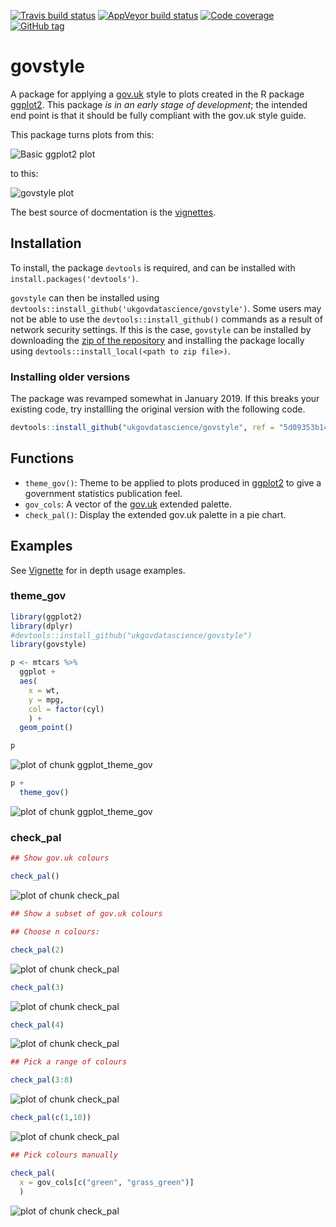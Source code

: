 [![Travis build status](https://travis-ci.org/ukgovdatascience/govstyle.svg?branch=master)](https://travis-ci.org/ukgovdatascience/govstyle)
[![AppVeyor build status](https://ci.appveyor.com/api/projects/status/github/nacnudus/govstyle?branch=master&svg=true)](https://ci.appveyor.com/project/nacnudus/govstyle)
[![Code coverage](http://codecov.io/github/ukgovdatascience/govstyle/coverage.svg?branch=master)](http://codecov.io/github/ukgovdatascience/govstyle?branch=master)
[![GitHub tag](https://img.shields.io/github/tag/ukgovdatascience/govstyle.svg)]()

# govstyle

A package for applying a [gov.uk](http://govuk-elements.herokuapp.com/) style to plots created in the R package [ggplot2](https://github.com/hadley/ggplot2).
This package *is in an early stage of development*; the intended end point is that it should be fully compliant with the gov.uk style guide.

This package turns plots from this:

![Basic ggplot2 plot](https://github.com/ukgovdatascience/govstyle/raw/master/vignettes/figure/figure1-1.png)

to this:

![govstyle plot](https://raw.githubusercontent.com/ukgovdatascience/govstyle/master/vignettes/figure/figure1d-1.png)

The best source of docmentation is the [vignettes](https://github.com/ukgovdatascience/govstyle/blob/master/vignettes/absence_statistics.md).

## Installation

To install, the package `devtools` is required, and can be installed with `install.packages('devtools')`.

`govstyle` can then be installed using `devtools::install_github('ukgovdatascience/govstyle')`.
Some users may not be able to use the `devtools::install_github()` commands as a result of network security settings.
If this is the case, `govstyle` can be installed by downloading the [zip of the repository](https://github.com/ukgovdatascience/govstyle/archive/master.zip) and installing the package locally using `devtools::install_local(<path to zip file>)`.

### Installing older versions

The package was revamped somewhat in January 2019.  If this breaks your existing
code, try installling the original version with the following code.


```r
devtools::install_github("ukgovdatascience/govstyle", ref = "5d09353b14ccafda4e9c8676993fabf44fcfe5c1")
```

## Functions

* `theme_gov()`: Theme to be applied to plots produced in [ggplot2]() to give a government statistics publication feel.
* `gov_cols`: A vector of the [gov.uk](http://govuk-elements.herokuapp.com/colour/#colour-extended-palette) extended palette.
* `check_pal()`: Display the extended gov.uk palette in a pie chart.

## Examples

See [Vignette](https://github.com/ukgovdatascience/govstyle/blob/master/vignettes/absence_statistics.md) for in depth usage examples.

### theme_gov




```r
library(ggplot2)
library(dplyr)
#devtools::install_github("ukgovdatascience/govstyle")
library(govstyle)
```


```r
p <- mtcars %>%
  ggplot +
  aes(
    x = wt,
    y = mpg,
    col = factor(cyl)
    ) +
  geom_point()

p
```

![plot of chunk ggplot_theme_gov](figure/ggplot_theme_gov-1.png)

```r
p +
  theme_gov()
```

![plot of chunk ggplot_theme_gov](figure/ggplot_theme_gov-2.png)

### check_pal


```r
## Show gov.uk colours

check_pal()
```

![plot of chunk check_pal](figure/check_pal-1.png)

```r
## Show a subset of gov.uk colours

## Choose n colours:

check_pal(2)
```

![plot of chunk check_pal](figure/check_pal-2.png)

```r
check_pal(3)
```

![plot of chunk check_pal](figure/check_pal-3.png)

```r
check_pal(4)
```

![plot of chunk check_pal](figure/check_pal-4.png)

```r
## Pick a range of colours

check_pal(3:8)
```

![plot of chunk check_pal](figure/check_pal-5.png)

```r
check_pal(c(1,10))
```

![plot of chunk check_pal](figure/check_pal-6.png)

```r
## Pick colours manually

check_pal(
  x = gov_cols[c("green", "grass_green")]
  )
```

![plot of chunk check_pal](figure/check_pal-7.png)
